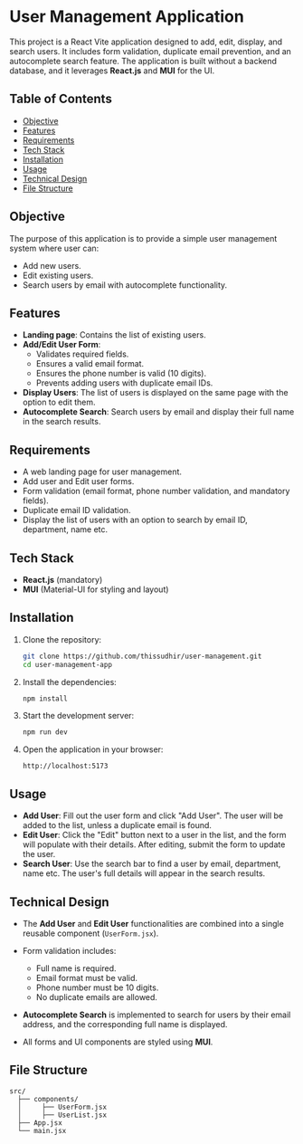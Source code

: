 # User Management Application

This project is a React Vite application designed to add, edit, display, and search users. It includes form validation, duplicate email prevention, and an autocomplete search feature. The application is built without a backend database, and it leverages **React.js** and **MUI** for the UI.

## Table of Contents

- [Objective](#objective)
- [Features](#features)
- [Requirements](#requirements)
- [Tech Stack](#tech-stack)
- [Installation](#installation)
- [Usage](#usage)
- [Technical Design](#technical-design)
- [File Structure](#file-structure)

## Objective

The purpose of this application is to provide a simple user management system where user can:

- Add new users.
- Edit existing users.
- Search users by email with autocomplete functionality.

## Features

- **Landing page**: Contains the list of existing users.
- **Add/Edit User Form**:
  - Validates required fields.
  - Ensures a valid email format.
  - Ensures the phone number is valid (10 digits).
  - Prevents adding users with duplicate email IDs.
- **Display Users**: The list of users is displayed on the same page with the option to edit them.
- **Autocomplete Search**: Search users by email and display their full name in the search results.

## Requirements

- A web landing page for user management.
- Add user and Edit user forms.
- Form validation (email format, phone number validation, and mandatory fields).
- Duplicate email ID validation.
- Display the list of users with an option to search by email ID, department, name etc.

## Tech Stack

- **React.js** (mandatory)
- **MUI** (Material-UI for styling and layout)

## Installation

1. Clone the repository:

   ```bash
   git clone https://github.com/thissudhir/user-management.git
   cd user-management-app
   ```

2. Install the dependencies:

   ```bash
   npm install
   ```

3. Start the development server:

   ```bash
   npm run dev
   ```

4. Open the application in your browser:
   ```
   http://localhost:5173
   ```

## Usage

- **Add User**: Fill out the user form and click "Add User". The user will be added to the list, unless a duplicate email is found.
- **Edit User**: Click the "Edit" button next to a user in the list, and the form will populate with their details. After editing, submit the form to update the user.
- **Search User**: Use the search bar to find a user by email, department, name etc. The user's full details will appear in the search results.

## Technical Design

- The **Add User** and **Edit User** functionalities are combined into a single reusable component (`UserForm.jsx`).
- Form validation includes:

  - Full name is required.
  - Email format must be valid.
  - Phone number must be 10 digits.
  - No duplicate emails are allowed.

- **Autocomplete Search** is implemented to search for users by their email address, and the corresponding full name is displayed.
- All forms and UI components are styled using **MUI**.

## File Structure

```
src/
  ├── components/
  │     ├── UserForm.jsx
  │     ├── UserList.jsx
  ├── App.jsx
  └── main.jsx
```
